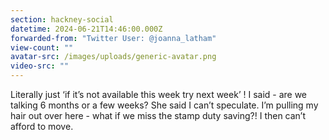```yaml
---
section: hackney-social
datetime: 2024-06-21T14:46:00.000Z
forwarded-from: "Twitter User: @joanna_latham"
view-count: ""
avatar-src: /images/uploads/generic-avatar.png
video-src: ""
---
```

Literally just ‘if it’s not available this week try next week’ ! I said - are we talking 6 months or a few weeks? She said I can’t speculate. I’m pulling my hair out over here - what if we miss the stamp duty saving?! I then can’t afford to move.
